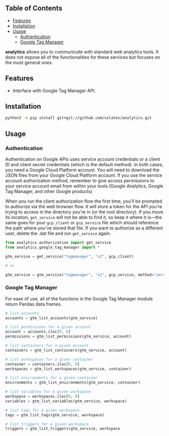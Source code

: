 ## Table of Contents <!-- omit in toc -->
- [Features](#features)
- [Installation](#installation)
- [Usage](#usage)
  - [Authentication](#authentication)
  - [Google Tag Manager](#google-tag-manager)

**analytics** allows you to communicate with standard web analytics tools. It does not expose all of the functionalities for these services but focuses on the most general ones.

## Features

- Interface with Google Tag Manager API.

## Installation

```bash
python3 -m pip install git+git://github.com/xslates/analytics.git
```

## Usage

### Authentication

Authentication on Google APIs uses service account credentials or a client ID and client secret credentials (which is the default method). In both cases, you need a Google Cloud Platform account. You will need to download the JSON files from your Google Cloud Platform account. If you use the service account authorization method, remember to give access permissions to your service account email from within your tools (Google Analytics, Google Tag Manager, and other Google products)

When you run the client authorization flow the first time, you'll be prompted to authorize via the web browser flow. It will store a token for the API you're trying to access in the directory you're in (or the root directory). If you move its location, `get_service` will not be able to find it, so keep it where it is—the same goes for your `gcp_client` or `gcp_service` file which should reference the path where you've stored that file. If you want to authorize as a different user, delete the .dat file and run `get_service` again.

```python
from analytics.authorization import get_service
from analytics.google_tag_manager import *
```

```python
gtm_service = get_service("tagmanager", "v2", gcp_client)

# or

gtm_service = gtm_service("tagmanager", "v2", gcp_service, method="service_account")
```

### Google Tag Manager

For ease of use, all of the functions in the Google Tag Manager module return Pandas data frames.

```python
# list accounts
accounts = gtm_list_accounts(gtm_service)
```

```python
# list permissions for a given account
account = accounts.iloc[0, 0]
permissions = gtm_list_permissions(gtm_service, account)
```

```python
# list containers for a given account
containers = gtm_list_containers(gtm_service, account)
```

```python
# list workspaces for a given container
container = containers.iloc[0, 0]
workspaces = gtm_list_workspaces(gtm_service, container)
```

```python
# list environments for a given container
environments = gtm_list_environments(gtm_service, container)
```

```python
# list variables for a given workspace
workspace = workspaces.iloc[0, 0]
variables = gtm_list_variables(gtm_service, workspace)
```

```python
# list tags for a given workspace
tags = gtm_list_tags(gtm_service, workspace)
```

```python
# list triggers for a given workspace
triggers = gtm_list_triggers(gtm_service, workspace
```